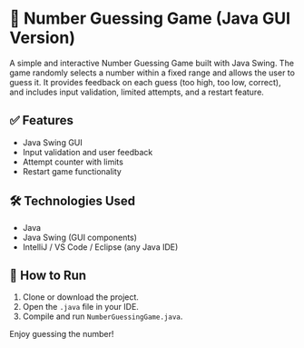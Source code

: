 # 🎯 Number Guessing Game (Java GUI Version)

A simple and interactive Number Guessing Game built with Java Swing. The game randomly selects a number within a fixed range and allows the user to guess it. It provides feedback on each guess (too high, too low, correct), and includes input validation, limited attempts, and a restart feature.

## ✅ Features
- Java Swing GUI
- Input validation and user feedback
- Attempt counter with limits
- Restart game functionality

## 🛠️ Technologies Used
- Java
- Java Swing (GUI components)
- IntelliJ / VS Code / Eclipse (any Java IDE)

## 🚀 How to Run
1. Clone or download the project.
2. Open the `.java` file in your IDE.
3. Compile and run `NumberGuessingGame.java`.

Enjoy guessing the number!
